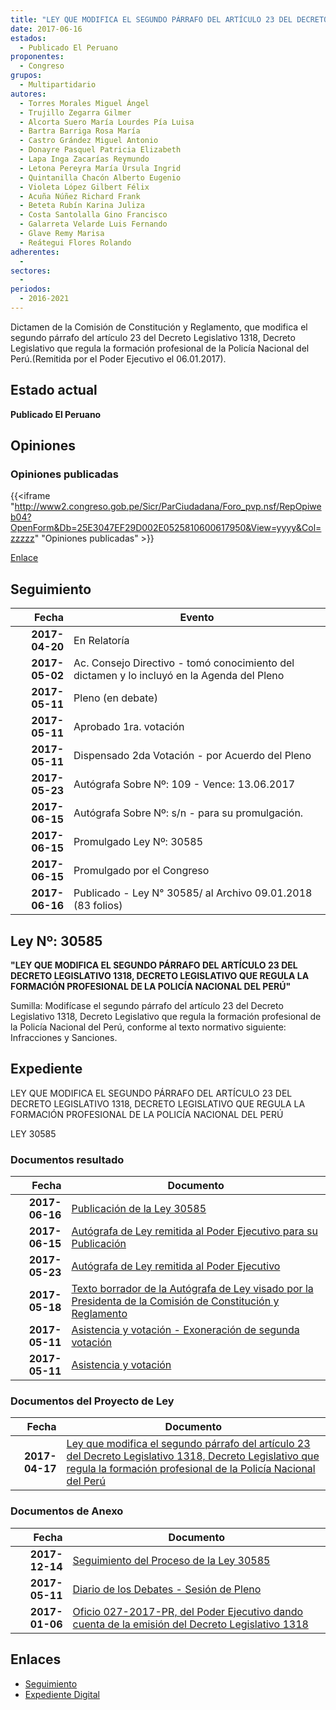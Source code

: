 ```yaml
---
title: "LEY QUE MODIFICA EL SEGUNDO PÁRRAFO DEL ARTÍCULO 23 DEL DECRETO LEGISLATIVO 1318, DECRETO LEGISLATIVO QUE REGULA LA FORMACIÓN PROFESIONAL DE LA POLICÍA NACIONAL DEL PERÚ"
date: 2017-06-16
estados: 
  - Publicado El Peruano
proponentes: 
  - Congreso
grupos: 
  - Multipartidario
autores: 
  - Torres Morales Miguel Ángel
  - Trujillo Zegarra Gilmer
  - Alcorta Suero María Lourdes Pía Luisa
  - Bartra Barriga Rosa María
  - Castro Grández Miguel Antonio
  - Donayre Pasquel Patricia Elizabeth
  - Lapa Inga Zacarías Reymundo
  - Letona Pereyra María Úrsula Ingrid
  - Quintanilla Chacón Alberto Eugenio
  - Violeta López Gilbert Félix
  - Acuña Núñez Richard Frank
  - Beteta Rubín Karina Juliza
  - Costa Santolalla Gino Francisco
  - Galarreta Velarde Luis Fernando
  - Glave Remy Marisa
  - Reátegui Flores Rolando
adherentes: 
  - 
sectores: 
  - 
periodos: 
  - 2016-2021
---
```


Dictamen de la Comisión de Constitución y Reglamento, que modifica el segundo párrafo del artículo 23 del Decreto Legislativo 1318, Decreto Legislativo que regula la formación profesional de la Policía Nacional del Perú.(Remitida por el Poder Ejecutivo el 06.01.2017).


## Estado actual

**Publicado El Peruano**

## Opiniones

### Opiniones publicadas

{{<iframe "http://www2.congreso.gob.pe/Sicr/ParCiudadana/Foro_pvp.nsf/RepOpiweb04?OpenForm&Db=25E3047EF29D002E0525810600617950&View=yyyy&Col=zzzzz" "Opiniones publicadas" >}}

[Enlace](http://www2.congreso.gob.pe/Sicr/ParCiudadana/Foro_pvp.nsf/RepOpiweb04?OpenForm&Db=25E3047EF29D002E0525810600617950&View=yyyy&Col=zzzzz)

## Seguimiento

| Fecha | Evento |
|------:|--------|
| **2017-04-20** | En Relatoría|
| **2017-05-02** | Ac. Consejo Directivo - tomó conocimiento del dictamen y lo incluyó en la Agenda del Pleno|
| **2017-05-11** | Pleno (en debate)|
| **2017-05-11** | Aprobado 1ra. votación|
| **2017-05-11** | Dispensado 2da Votación - por Acuerdo del Pleno|
| **2017-05-23** | Autógrafa Sobre Nº: 109 - Vence: 13.06.2017|
| **2017-06-15** | Autógrafa Sobre Nº: s/n - para su promulgación.|
| **2017-06-15** | Promulgado Ley Nº: 30585|
| **2017-06-15** | Promulgado por el Congreso|
| **2017-06-16** | Publicado - Ley N° 30585/ al Archivo 09.01.2018 (83 folios)|

## Ley Nº: 30585

**"LEY QUE MODIFICA EL SEGUNDO PÁRRAFO DEL ARTÍCULO 23 DEL DECRETO LEGISLATIVO 1318, DECRETO LEGISLATIVO QUE REGULA LA FORMACIÓN PROFESIONAL DE LA POLICÍA NACIONAL DEL PERÚ"**

Sumilla: Modifícase el segundo párrafo del artículo 23 del Decreto Legislativo 1318, Decreto Legislativo que regula la formación profesional de la Policía Nacional del Perú, conforme al texto normativo siguiente: Infracciones y Sanciones.


## Expediente

LEY QUE MODIFICA EL SEGUNDO PÁRRAFO DEL ARTÍCULO 23 DEL DECRETO LEGISLATIVO 1318, DECRETO LEGISLATIVO QUE REGULA LA FORMACIÓN PROFESIONAL DE LA POLICÍA NACIONAL DEL PERÚ

LEY 30585


### Documentos resultado

| Fecha | Documento |
|------:|--------|
| **2017-06-16** | [Publicación de la Ley 30585](http://www.leyes.congreso.gob.pe/Documentos/2016_2021/ADLP/Normas_Legales/30585-LEY.pdf) |
| **2017-06-15** | [Autógrafa de Ley remitida al Poder Ejecutivo para su Publicación](http://www.leyes.congreso.gob.pe/Documentos/2016_2021/Autografas/Ley_y_de_Resolucion_Legislativa/AU0124520170615.pdf) |
| **2017-05-23** | [Autógrafa de Ley remitida al Poder Ejecutivo](http://www.leyes.congreso.gob.pe/Documentos/2016_2021/Autografas/Ley_y_de_Resolucion_Legislativa/AU0124520170523.pdf) |
| **2017-05-18** | [Texto borrador de la Autógrafa de Ley visado por la Presidenta de la Comisión de Constitución y Reglamento](http://www.leyes.congreso.gob.pe/Documentos/2016_2021/Texto_Borrador_de_Autografa/BAU0124520170518.pdf) |
| **2017-05-11** | [Asistencia y votación - Exoneración de segunda votación](http://www.leyes.congreso.gob.pe/Documentos/2016_2021/Asistencia_y_Votacion/Proyectos_de_Ley/Exoneracion_de_Segunda_Votacion/ESV0124520170511.pdf) |
| **2017-05-11** | [Asistencia y votación](http://www.leyes.congreso.gob.pe/Documentos/2016_2021/Asistencia_y_Votacion/Proyectos_de_Ley/AV0124520170511.pdf) |

### Documentos del Proyecto de Ley

| Fecha | Documento |
|------:|--------|
| **2017-04-17** | [Ley que modifica el segundo párrafo del artículo 23 del Decreto Legislativo 1318, Decreto Legislativo que regula la formación profesional de la Policía Nacional del Perú](http://www.leyes.congreso.gob.pe/Documentos/2016_2021/Proyectos_de_Ley_y_de_Resoluciones_Legislativas/PL0124520170417.PDF) |

### Documentos de Anexo

| Fecha | Documento |
|------:|--------|
| **2017-12-14** | [Seguimiento del Proceso de la Ley 30585](http://www.leyes.congreso.gob.pe/Documentos/2016_2021/Seguimiento_de_Proyectos_de_Ley/01245PL20171214.pdf) |
| **2017-05-11** | [Diario de los Debates - Sesión de Pleno](http://www.leyes.congreso.gob.pe/Documentos/2016_2021/ADLP/Diario_Debates/30585_DD.pdf) |
| **2017-01-06** | [Oficio 027-2017-PR, del Poder Ejecutivo dando cuenta de la emisión del Decreto Legislativo 1318](http://www.leyes.congreso.gob.pe/Documentos/2016_2021/Decretos/Legislativos/DL0131820170106.pdf) |

## Enlaces 

- [Seguimiento](http://www2.congreso.gob.pe/Sicr/TraDocEstProc/CLProLey2016.nsf/f7fff46988ca05b1052578e100829cc7/41c7a5a6a08e8a6a05258106006c3428?OpenDocument)
- [Expediente Digital](http://www2.congreso.gob.pehttp://www2.congreso.gob.pe/Sicr/TraDocEstProc/CLProLey2016.nsf/f7fff46988ca05b1052578e100829cc7/41c7a5a6a08e8a6a05258106006c3428?OpenDocument&Click=05257FB7005EB655.eb71d0cf91d8294e05256cdf006b5706/$Body/0.1C6C)
